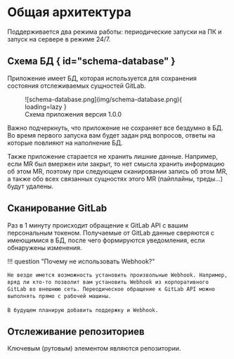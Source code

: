 # Общая архитектура

Поддерживается два режима работы: периодические запуски на ПК и запуск на сервере в режиме 24/7.

## Схема БД { id="schema-database" }

Приложение имеет БД, которая используется для сохранения состояния отслеживаемых сущностей GitLab.

<figure markdown>
  ![schema-database.png](img/schema-database.png){ loading=lazy }
  <figcaption>Схема приложения версия 1.0.0</figcaption>
</figure>

Важно подчеркнуть, что приложение не сохраняет все бездумно в БД. Во время первого запуска вам будет задан ряд вопросов, ответы на которые повлияют на наполнение БД.

Также приложение старается не хранить лишние данные. Например, если MR был вмержен или закрыт, то нет смысла хранить информацию об этом MR, поэтому при следующем сканировании запись об этом MR, а также обо всех связанных сущностях этого MR (пайплайны, треды...) будут удалены.

## Сканирование GitLab
Раз в 1 минуту происходит обращение к GitLab API с вашим персональным токеном. Получаемые от GitLab данные сверяются с имеющимися в БД, после чего формируются уведомления, если обнаружены изменения.

!!! question "Почему не использовать Webhook?"

    Не везде имется возможность установить произвольные Webhook. Например, вряд ли кто-то позволит вам установить Webhook из корпоративного GitLab во внешнюю сеть. Переодическое обращение к GitLab API можно выполнять прямо с рабочей машины.

    В будущем планирую добавить поддержку и Webhook.

## Отслеживание репозиториев
Ключевым (рутовым) элементом являются репозитории.